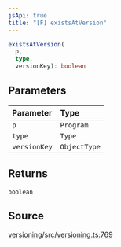 ```yaml
---
jsApi: true
title: "[F] existsAtVersion"
---
```


```ts
existsAtVersion(
  p,
  type,
  versionKey): boolean
```

## Parameters

| Parameter    | Type         |
| :----------- | :----------- |
| `p`          | `Program`    |
| `type`       | `Type`       |
| `versionKey` | `ObjectType` |

## Returns

`boolean`

## Source

[versioning/src/versioning.ts:769](https://github.com/markcowl/cadl/blob/1a6d2b70/packages/versioning/src/versioning.ts#L769)

